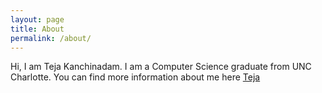 ```yaml
---
layout: page
title: About
permalink: /about/
---
```


Hi, I am Teja Kanchinadam. I am a Computer Science graduate from UNC Charlotte. You can find more information about me here [Teja](https://tkanchin.github.io)
